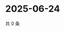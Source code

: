 # 2025-06-24

共 0 条

<!-- BEGIN ZHIHUQUESTIONS -->
<!-- 最后更新时间 Tue Jun 24 2025 10:45:24 GMT+0800 (China Standard Time) -->

<!-- END ZHIHUQUESTIONS -->

